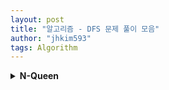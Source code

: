 ```yaml
---
layout: post
title: "알고리즘 - DFS 문제 풀이 모음"
author: "jhkim593"
tags: Algorithm
---
```


<details>
<summary><strong>N-Queen</strong></summary>
<div markdown="1">

> [문제 링크](https://www.acmicpc.net/problem/9663)

<br>
### 난이도 : ⭐⭐⭐

### 코드

N*N 체스판에 퀸이 N개 들어가야하기 때문에 각 행마다 퀸은 반드시 들어간다.
index를 행 값을 열로 나타내는 1차원 배열을 생성했다.
arr[0] = 3일 때 (0+1)행 3열에 퀸이 존재함을 의미
```java
import java.util.*;
import java.io.*;

public class Main {
    static int[] arr;
    static int n;
    static int answer = 0;
    public static void main(String []args) throws Exception{
        BufferedReader br = new BufferedReader(new InputStreamReader(System.in));
        StringTokenizer stz = new StringTokenizer(br.readLine());

        n = Integer.parseInt(stz.nextToken());

        arr = new int[n];
        dfs(0);
        System.out.println(answer);
    }
    public static void dfs(int cnt){
        if(cnt == n) {
            answer ++;
            return;
        }

        for(int i=0;i<n;i++){
            arr[cnt] = i;
            if(check(cnt)){
                dfs(cnt+1);                  
            }
        }
    }
    public static boolean check(int cnt){
        for(int i=0; i<cnt; i++){
            if(arr[i] == arr[cnt]) return false;
            if(Math.abs(cnt-i) == Math.abs(arr[cnt]-arr[i])) {
			return false;
		}
        }     
        return true;
    }

}
```
</div>
</details>
